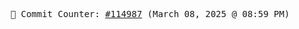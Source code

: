 <p align="center">
    <samp>
        📮 Commit Counter: <a href="https://github.com/Javascript-void0/Javascript-void0/commits/main">#114987</a> (March 08, 2025 @ 08:59 PM)
    </samp>
</p>